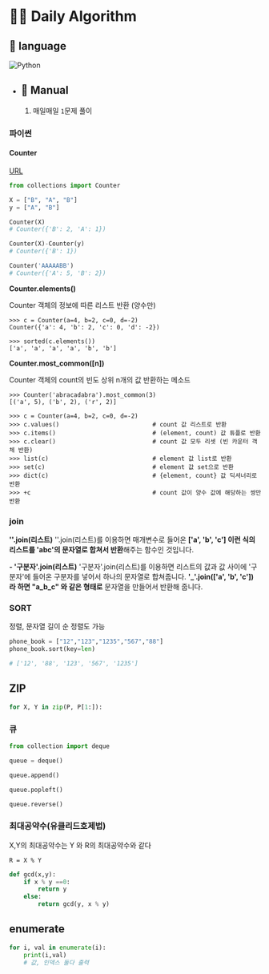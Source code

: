 # 👨‍💻 Daily Algorithm



## 💬 language

 ![Python](https://img.shields.io/badge/python-3670A0?style=for-the-badge&logo=python&logoColor=ffdd54)



* ## 📖 Manual

  1. 매일매일 `1`문제 풀이









### 파이썬

#### Counter

[URL](https://inkkim.github.io/python/%ED%8C%8C%EC%9D%B4%EC%8D%AC-Counter-%EC%82%AC%EC%9A%A9%EB%B2%95/)

```python
from collections import Counter

X = ["B", "A", "B"]
y = ["A", "B"]

Counter(X)
# Counter({'B': 2, 'A': 1})

Counter(X)-Counter(y)
# Counter({'B': 1})

Counter('AAAAABB')
# Counter({'A': 5, 'B': 2})
```

**Counter.elements()**

Counter 객체의 정보에 따른 리스트 반환 (양수만)

```
>>> c = Counter(a=4, b=2, c=0, d=-2)
Counter({'a': 4, 'b': 2, 'c': 0, 'd': -2})

>>> sorted(c.elements())
['a', 'a', 'a', 'a', 'b', 'b']
```

**Counter.most_common([n])**

Counter 객체의 count의 빈도 상위 n개의 값 반환하는 메소드

```
>>> Counter('abracadabra').most_common(3)
[('a', 5), ('b', 2), ('r', 2)]
```

```
>>> c = Counter(a=4, b=2, c=0, d=-2)
>>> c.values()                          # count 값 리스트로 반환
>>> c.items()                           # (element, count) 값 튜플로 반환
>>> c.clear()                           # count 값 모두 리셋 (빈 카운터 객체 반환)
>>> list(c)                             # element 값 list로 반환
>>> set(c)                              # element 값 set으로 반환
>>> dict(c)                             # {element, count} 값 딕셔너리로 반환
>>> +c                                  # count 값이 양수 값에 해당하는 쌍만 반환
```



### join

**''.join(리스트)**
''.join(리스트)를 이용하면 매개변수로 들어온 **['a', 'b', 'c'] 이런 식의 리스트를 'abc'의 문자열로 합쳐서 반환**해주는 함수인 것입니다.

**- '구분자'.join(리스트)**
'구분자'.join(리스트)를 이용하면 리스트의 값과 값 사이에 '구분자'에 들어온 구분자를 넣어서 하나의 문자열로 합쳐줍니다.
**'_'.join(['a', 'b', 'c']) 라 하면 "a_b_c" 와 같은 형태로** 문자열을 만들어서 반환해 줍니다.





### SORT

정렬, 문자열 길이 순 정렬도 가능

```python
phone_book = ["12","123","1235","567","88"]
phone_book.sort(key=len)

# ['12', '88', '123', '567', '1235']
```



## ZIP

```python
for X, Y in zip(P, P[1:]):
```



### 큐

```python
from collection import deque

queue = deque()

queue.append()

queue.popleft()

queue.reverse()
```



### 최대공약수(유클리드호제법)

X,Y의 최대공약수는 Y 와 R의 최대공약수와 같다

`R = X % Y`

```python
def gcd(x,y):
    if x % y ==0:
        return y
    else:
        return gcd(y, x % y)
```



## enumerate

```python
for i, val in enumerate(i):
	print(i,val)
    # 값, 인덱스 둘다 출력
```



